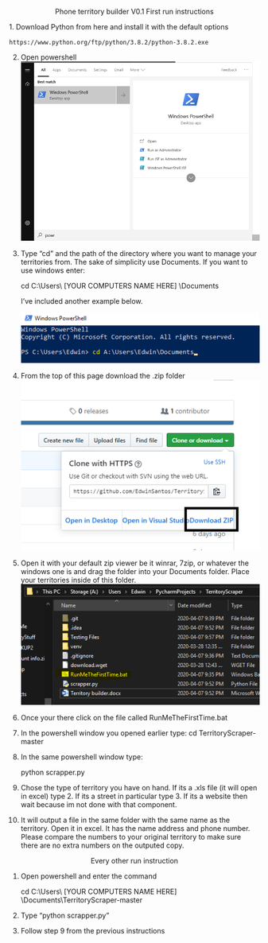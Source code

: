 <p align="center">
Phone territory builder V0.1
First run instructions
</p>
1.	Download Python from here and install it with the default options

	https://www.python.org/ftp/python/3.8.2/python-3.8.2.exe

2.	Open powershell 
	![](Images/2Powershell.png)
 
3.	Type “cd” and the path of the directory where you want to manage your territories from. The sake of simplicity use Documents. If you want to use windows enter: 

     cd C:\Users\ [YOUR COMPUTERS NAME HERE] \Documents

     I’ve included another example below. 
	 
	 ![](Images/3Powershell.png)

 
4.	From the top of this page download the .zip folder
	 ![](Images/4Github.png)


5.  Open it with your default zip viewer be it winrar, 7zip, or whatever the windows one is and drag the folder into your Documents folder. Place your territories inside of this folder.
	 ![](Images/5BatFile.png)

6.	Once your there click on the file called RunMeTheFirstTime.bat
 
7.	In the powershell window you opened earlier type:
	cd TerritoryScraper-master

8.	In the same powershell window type:

	python scrapper.py
	
9.	Chose the type of territory you have on hand. If its a .xls file (it will open in excel) type 2. If its a street in particular type 3. If its a website then wait because im not done with that component.
 
10.	It will output a file in the same folder with the same name as the territory. Open it in excel. It has the name address and phone number. Please compare the numbers to your original territory to make sure there are no extra numbers on the outputed copy.

<p align="center">
Every other run instruction
</p>

1.	Open powershell and enter the command

	cd C:\Users\ [YOUR COMPUTERS NAME HERE] \Documents\TerritoryScraper-master
	
2.	Type “python scrapper.py”

3.	Follow step 9 from the previous instructions
 
